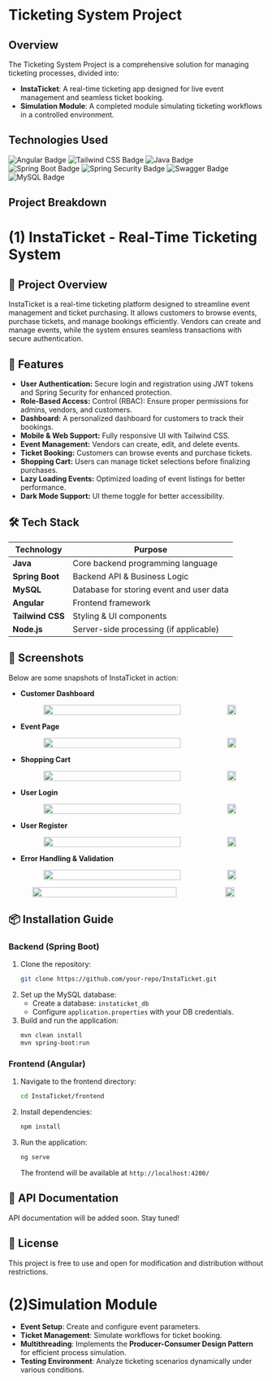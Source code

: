 # Ticketing System Project

## Overview
The Ticketing System Project is a comprehensive solution for managing ticketing processes, divided into:
- **InstaTicket**: A real-time ticketing app designed for live event management and seamless ticket booking.
- **Simulation Module**: A completed module simulating ticketing workflows in a controlled environment.

## Technologies Used
![Angular Badge](https://img.shields.io/badge/Angular-DD0031?style=for-the-badge&logo=angular&logoColor=white)
![Tailwind CSS Badge](https://img.shields.io/badge/Tailwind_CSS-06B6D4?style=for-the-badge&logo=tailwindcss&logoColor=white)
![Java Badge](https://img.shields.io/badge/Java-FFA500?style=for-the-badge&logo=java&logoColor=white)
![Spring Boot Badge](https://img.shields.io/badge/Spring_Boot-6DB33F?style=for-the-badge&logo=spring&logoColor=white)
![Spring Security Badge](https://img.shields.io/badge/Spring_Security-6DB33F?style=for-the-badge&logo=spring&logoColor=white)
![Swagger Badge](https://img.shields.io/badge/Swagger-85EA2D?style=for-the-badge&logo=swagger&logoColor=black)
![MySQL Badge](https://img.shields.io/badge/MySQL-4479A1?style=for-the-badge&logo=mysql&logoColor=white)

## Project Breakdown

# (1) InstaTicket - Real-Time Ticketing System

## 🚀 Project Overview
InstaTicket is a real-time ticketing platform designed to streamline event management and ticket purchasing. It allows customers to browse events, purchase tickets, and manage bookings efficiently. Vendors can create and manage events, while the system ensures seamless transactions with secure authentication.

## 🎯 Features
- **User Authentication:** Secure login and registration using JWT tokens and Spring Security for enhanced protection.
- **Role-Based Access:** Control (RBAC): Ensure proper permissions for admins, vendors, and customers.
- **Dashboard:** A personalized dashboard for customers to track their bookings.
- **Mobile & Web Support:** Fully responsive UI with Tailwind CSS.
- **Event Management:** Vendors can create, edit, and delete events.
- **Ticket Booking:** Customers can browse events and purchase tickets.
- **Shopping Cart:** Users can manage ticket selections before finalizing purchases.
- **Lazy Loading Events:** Optimized loading of event listings for better performance.
- **Dark Mode Support:** UI theme toggle for better accessibility.

## 🛠 Tech Stack
| Technology | Purpose |
|------------|---------|
| **Java** | Core backend programming language |
| **Spring Boot** | Backend API & Business Logic |
| **MySQL** | Database for storing event and user data |
| **Angular** | Frontend framework |
| **Tailwind CSS** | Styling & UI components |
| **Node.js** | Server-side processing (if applicable) |

## 📸 Screenshots
Below are some snapshots of InstaTicket in action:

- **Customer Dashboard**  
  <div align="center" style="display: flex; align-items: center; gap: 10px;">
    <img src="https://github.com/user-attachments/assets/3b66b0da-8dd6-4052-8b69-9db2050dcb64" style="width: 75%; height: auto;"> 
    <img src="https://github.com/user-attachments/assets/5c5834b8-4803-48d5-b4aa-324a5c27d8d4" style="width: 19%; height: auto;">
  </div>

- **Event Page**  
  <div align="center" style="display: flex; align-items: center; gap: 10px;">
    <img src="https://github.com/user-attachments/assets/bba54526-5e32-4d05-b6f9-5e83f56b6f08" style="width: 75%; height: auto;"> 
    <img src="https://github.com/user-attachments/assets/1ed5ab62-7821-43e5-9e11-bd3ba933e839" style="width: 19%; height: auto;">
  </div>

- **Shopping Cart**  
  <div align="center" style="display: flex; align-items: center; gap: 10px;">
    <img src="https://github.com/user-attachments/assets/16863421-5102-4bd0-bfe8-00634938517e" style="width: 75%; height: auto;"> 
    <img src="https://github.com/user-attachments/assets/d669d0ea-d270-4f80-85be-82efeb6bfca4" style="width: 19%; height: auto;">
  </div>

- **User Login**  
  <div align="center" style="display: flex; align-items: center; gap: 10px;">
    <img src="https://github.com/user-attachments/assets/03b31358-e1c4-4352-8136-2484472bed63" style="width: 75%; height: auto;"> 
    <img src="https://github.com/user-attachments/assets/6dae8dc6-294f-48c6-848d-5d17b9d14eaa" style="width: 19%; height: auto;">
  </div>

- **User Register**  
  <div align="center" style="display: flex; align-items: center; gap: 10px;">
    <img src="https://github.com/user-attachments/assets/df597c4b-f773-4dbf-bcb7-20594a1254b0" style="width: 75%; height: auto;"> 
    <img src="https://github.com/user-attachments/assets/9cadf748-2cc3-45dd-9c57-bf10dae4488e" style="width: 19%; height: auto;">
  </div>

- **Error Handling & Validation**  
   <div align="center" style="display: flex; align-items: center; gap: 10px;">
    <img src="https://github.com/user-attachments/assets/0467d34b-0722-4675-8e45-0ca9353cc636" style="width: 75%; height: auto;"> 
    <img src="https://github.com/user-attachments/assets/7b67b6ff-efb9-45f8-967b-df5384377a6c" style="width: 19%; height: auto;">
  </div>
 <div align="center" style="display: flex; align-items: center; gap: 10px;">
    <img src="https://github.com/user-attachments/assets/52d52606-64f2-4914-bb0b-39cc3763a8c0" style="width: 75%; height: auto;"> 
    <img src="https://github.com/user-attachments/assets/4fe3f8f2-a3c4-4bd0-bc52-908c7a5444d7" style="width: 19%; height: auto;">
  </div>

## 📦 Installation Guide

### Backend (Spring Boot)
1. Clone the repository:
   ```sh
   git clone https://github.com/your-repo/InstaTicket.git
   ```
2. Set up the MySQL database:
   - Create a database: `instaticket_db`
   - Configure `application.properties` with your DB credentials.
3. Build and run the application:
   ```sh
   mvn clean install
   mvn spring-boot:run
   ```

### Frontend (Angular)
1. Navigate to the frontend directory:
   ```sh
   cd InstaTicket/frontend
   ```
2. Install dependencies:
   ```sh
   npm install
   ```
3. Run the application:
   ```sh
   ng serve
   ```
   The frontend will be available at `http://localhost:4200/`

## 📖 API Documentation
API documentation will be added soon. Stay tuned!

## 📜 License
This project is free to use and open for modification and distribution without restrictions.

# (2)Simulation Module
- **Event Setup**: Create and configure event parameters.
- **Ticket Management**: Simulate workflows for ticket booking.
- **Multithreading**: Implements the **Producer-Consumer Design Pattern** for efficient process simulation.
- **Testing Environment**: Analyze ticketing scenarios dynamically under various conditions.

